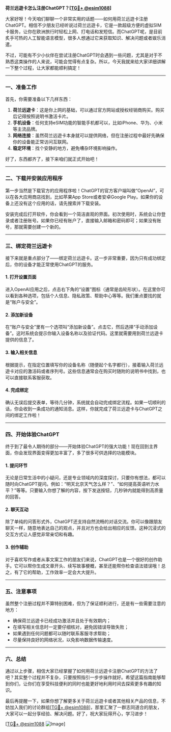 **荷兰远遊卡怎么注册ChatGPT？[[TG💪+ @esim1088](https://t.me/s/esim1088)]**

大家好呀！今天咱们聊聊一个非常实用的话题——如何用荷兰远遊卡注册ChatGPT。相信不少朋友已经听说过荷兰远遊卡，它是一款超级方便的虚拟SIM卡服务，让你在欧洲旅行时轻松上网、打电话和发短信。而ChatGPT呢，是目前炙手可热的人工智能语言模型，很多人想通过它来获取知识、解决问题或者娱乐消遣。

不过，可能有不少小伙伴在尝试注册ChatGPT时会遇到一些问题，尤其是对于不熟悉这类操作的人来说，可能会觉得有点复杂。所以，今天我就来给大家详细讲解一下整个过程，让大家都能顺利搞定！

---

### 一、准备工作

首先，你需要准备以下几样东西：

1. **荷兰远遊卡**：这是你上网的基础，可以通过官方网站或授权经销商购买。购买后记得按照说明书激活卡片。
2. **手机设备**：任何支持eSIM功能的智能手机都可以，比如iPhone、华为、小米等主流品牌。
3. **网络连接**：虽然荷兰远遊卡本身就可以提供网络，但在注册过程中最好先确保你的设备能正常访问互联网。
4. **稳定环境**：找个安静的地方，避免嘈杂环境影响操作。

好了，东西都齐了，接下来咱们就正式开始吧！

---

### 二、下载并安装应用程序

第一步当然是下载官方的应用程序啦！ChatGPT的官方客户端叫做“OpenAI”，可以在各大应用商店找到，比如苹果App Store或者安卓Google Play。如果你的设备上还没有这个应用的话，请先搜索并下载安装。

安装完成后打开软件，你会看到一个简洁直观的界面。初次使用时，系统会让你登录或者注册账号。如果你已经有账户了，直接输入邮箱和密码即可；如果没有账号，那就需要创建一个新的。

---

### 三、绑定荷兰远遊卡

接下来就是重点部分了——绑定荷兰远遊卡。这一步非常重要，因为只有成功绑定后，你的设备才能正常使用ChatGPT的服务。

#### 1. 打开设置页面

进入OpenAI应用之后，点击右下角的“设置”图标（通常是齿轮形状）。在这里你可以看到各种选项，包括个人信息、隐私政策、帮助中心等等。我们重点要找的就是“账户与安全”。

#### 2. 添加新设备

在“账户与安全”里有一个选项叫“添加新设备”。点击它，然后选择“手动添加设备”。这时系统会提示你输入设备名称以及验证代码。这里就需要用到荷兰远遊卡提供的信息了。

#### 3. 输入相关信息

根据提示，在指定位置填写你的设备名称（随便起个名字都行），接着输入荷兰远遊卡对应的激活码或者序列号。这些信息通常会在购买时随附的说明书中找到，也可以直接联系客服获取。

#### 4. 完成绑定

确认无误后提交表单，等待几分钟，系统就会自动完成绑定流程。如果一切顺利的话，你会收到一条成功的通知消息。这样，你就完成了荷兰远遊卡与ChatGPT之间的绑定工作啦！

---

### 四、开始体验ChatGPT

终于到了最令人期待的部分——开始体验ChatGPT的强大功能！现在回到主界面，你会发现界面变得更加丰富了，多了很多可供选择的功能模块。

#### 1. 提问环节

无论是日常生活中的小疑问，还是专业领域内的深度探讨，只要你有想法，都可以随时向ChatGPT提问。例如：“明天北京天气怎么样？”、“如何提高英语听力水平？”等等。只要输入你想了解的内容，按下发送按钮，几秒钟内就能得到高质量的回答。

#### 2. 聊天互动

除了单纯的问答形式外，ChatGPT还支持自然流畅的对话交流。你可以像跟朋友聊天一样，随意地表达自己的观点，并且对方也会给出相应的反馈。这种沉浸式的交互方式让人感觉非常亲切和有趣。

#### 3. 创作辅助

对于喜欢写作或者从事文案工作的朋友们来说，ChatGPT也是一个很好的创作助手。它可以帮你生成文章开头、续写故事梗概，甚至还能帮你检查语法错误哦！总之，有了它的帮助，工作效率一定会大大提升。

---

### 五、注意事项

虽然整个注册过程并不算特别困难，但为了保证顺利进行，还是有一些需要注意的地方：

- 确保荷兰远遊卡已经成功激活并且处于有效期内；
- 在填写相关信息时一定要仔细核对，避免因错误导致失败；
- 如果遇到任何问题都可以随时联系客服寻求帮助；
- 尽量保持良好的网络状况，以免影响数据传输速度。

---

### 六、总结

通过以上步骤，相信大家已经掌握了如何用荷兰远遊卡注册ChatGPT的方法了吧？其实整个过程并不复杂，只要按照指引一步步操作就好。希望这篇指南能够帮到你们，让你们在享受科技便利的同时也能更好地利用时间去探索更多有趣的知识。

最后再提醒一下，如果你想了解更多关于荷兰远遊卡或者其他相关产品的信息，不妨加入我们的讨论群组[[TG💪+ @esim1088](https://t.me/s/esim1088)]，那里汇聚了一群志同道合的朋友，大家可以一起分享经验、解决问题。好了，祝大家玩得开心，学习进步！

[[TG💪+ @esim1088](https://t.me/s/esim1088) ![Image](https://i.postimg.cc/4NQfJmqS/Snipaste-2025-05-13-00-14-12.png)]